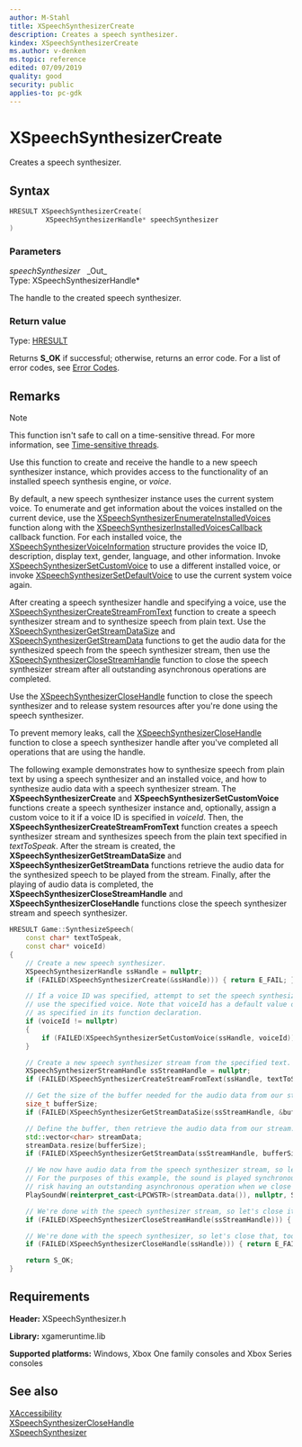 ```yaml
---
author: M-Stahl
title: XSpeechSynthesizerCreate
description: Creates a speech synthesizer.
kindex: XSpeechSynthesizerCreate
ms.author: v-denken
ms.topic: reference
edited: 07/09/2019
quality: good
security: public
applies-to: pc-gdk
---
```


# XSpeechSynthesizerCreate  

Creates a speech synthesizer.  

## Syntax  
  
```cpp
HRESULT XSpeechSynthesizerCreate(  
         XSpeechSynthesizerHandle* speechSynthesizer  
)  
```  
  
### Parameters  
  
*speechSynthesizer* &nbsp;&nbsp;\_Out\_  
Type: XSpeechSynthesizerHandle*  
  
The handle to the created speech synthesizer.  
  
### Return value
Type: [HRESULT](/openspecs/windows_protocols/ms-erref/0642cb2f-2075-4469-918c-4441e69c548a)  
  
Returns **S_OK** if successful; otherwise, returns an error code. For a list of error codes, see [Error Codes](../../../errorcodes.md).  
  
## Remarks  
  > [!NOTE]
> This function isn't safe to call on a time-sensitive thread. For more information, see [Time-sensitive threads](../../../../system/overviews/time-sensitive-threads.md).  
  
Use this function to create and receive the handle to a new speech synthesizer instance, which provides access to the functionality of an installed speech synthesis engine, or *voice*.  
  
By default, a new speech synthesizer instance uses the current system voice. To enumerate and get information about the voices installed on the current device, use the [XSpeechSynthesizerEnumerateInstalledVoices](xspeechsynthesizerenumerateinstalledvoices.md) function along with the [XSpeechSynthesizerInstalledVoicesCallback](xspeechsynthesizerinstalledvoicescallback.md) callback function. For each installed voice, the [XSpeechSynthesizerVoiceInformation](../structs/xspeechsynthesizervoiceinformation.md) structure provides the voice ID, description, display text, gender, language, and other information. Invoke [XSpeechSynthesizerSetCustomVoice](xspeechsynthesizersetcustomvoice.md) to use a different installed voice, or invoke [XSpeechSynthesizerSetDefaultVoice](xspeechsynthesizersetdefaultvoice.md) to use the current system voice again.  
  
After creating a speech synthesizer handle and specifying a voice, use the [XSpeechSynthesizerCreateStreamFromText](xspeechsynthesizercreatestreamfromtext.md) function to create a speech synthesizer stream and to synthesize speech from plain text. Use the [XSpeechSynthesizerGetStreamDataSize](xspeechsynthesizergetstreamdatasize.md) and [XSpeechSynthesizerGetStreamData](xspeechsynthesizergetstreamdata.md) functions to get the audio data for the synthesized speech from the speech synthesizer stream, then use the [XSpeechSynthesizerCloseStreamHandle](xspeechsynthesizerclosestreamhandle.md) function to close the speech synthesizer stream after all outstanding asynchronous operations are completed.
  
Use the [XSpeechSynthesizerCloseHandle](xspeechsynthesizerclosehandle.md) function to close the speech synthesizer and to release system resources after you're done using the speech synthesizer.
  
To prevent memory leaks, call the [XSpeechSynthesizerCloseHandle](xspeechsynthesizerclosehandle.md) function to close a speech synthesizer handle after you've completed all operations that are using the handle.  
  
The following example demonstrates how to synthesize speech from plain text by using a speech synthesizer and an installed voice, and how to synthesize audio data with a speech synthesizer stream. The **XSpeechSynthesizerCreate** and **XSpeechSynthesizerSetCustomVoice** functions create a speech synthesizer instance and, optionally, assign a custom voice to it if a voice ID is specified in *voiceId*. Then, the **XSpeechSynthesizerCreateStreamFromText** function creates a speech synthesizer stream and synthesizes speech from the plain text specified in *textToSpeak*. After the stream is created, the **XSpeechSynthesizerGetStreamDataSize** and **XSpeechSynthesizerGetStreamData** functions retrieve the audio data for the synthesized speech to be played from the stream. Finally, after the playing of audio data is completed, the **XSpeechSynthesizerCloseStreamHandle** and **XSpeechSynthesizerCloseHandle** functions close the speech synthesizer stream and speech synthesizer.  
  
```cpp
HRESULT Game::SynthesizeSpeech(
    const char* textToSpeak,
    const char* voiceId)
{
    // Create a new speech synthesizer.
    XSpeechSynthesizerHandle ssHandle = nullptr;
    if (FAILED(XSpeechSynthesizerCreate(&ssHandle))) { return E_FAIL; }

    // If a voice ID was specified, attempt to set the speech synthesizer to
    // use the specified voice. Note that voiceId has a default value of nullptr, 
    // as specified in its function declaration.
    if (voiceId != nullptr) 
    {
        if (FAILED(XSpeechSynthesizerSetCustomVoice(ssHandle, voiceId))) { return E_FAIL; }
    }

    // Create a new speech synthesizer stream from the specified text.
    XSpeechSynthesizerStreamHandle ssStreamHandle = nullptr;
    if (FAILED(XSpeechSynthesizerCreateStreamFromText(ssHandle, textToSpeak, &ssStreamHandle))) { return E_FAIL; }

    // Get the size of the buffer needed for the audio data from our stream.
    size_t bufferSize;
    if (FAILED(XSpeechSynthesizerGetStreamDataSize(ssStreamHandle, &bufferSize))) { return E_FAIL; }

    // Define the buffer, then retrieve the audio data from our stream.
    std::vector<char> streamData;
    streamData.resize(bufferSize);
    if (FAILED(XSpeechSynthesizerGetStreamData(ssStreamHandle, bufferSize, streamData.data(), &bufferSize))) { return E_FAIL; }

    // We now have audio data from the speech synthesizer stream, so let's play it. 
    // For the purposes of this example, the sound is played synchronously, so that we don't
    // risk having an outstanding asynchronous operation when we close the stream.
    PlaySoundW(reinterpret_cast<LPCWSTR>(streamData.data()), nullptr, SND_MEMORY);

    // We're done with the speech synthesizer stream, so let's close it.
    if (FAILED(XSpeechSynthesizerCloseStreamHandle(ssStreamHandle))) { return E_FAIL; }

    // We're done with the speech synthesizer, so let's close that, too.
    if (FAILED(XSpeechSynthesizerCloseHandle(ssHandle))) { return E_FAIL; }

    return S_OK;
}
```

  
## Requirements  
  
**Header:** XSpeechSynthesizer.h
  
**Library:** xgameruntime.lib  
  
**Supported platforms:** Windows, Xbox One family consoles and Xbox Series consoles  
  
## See also  
[XAccessibility](../../xaccessibility/xaccessibility_members.md)  
[XSpeechSynthesizerCloseHandle](xspeechsynthesizerclosehandle.md)  
[XSpeechSynthesizer](../xspeechsynthesizer_members.md)   
  